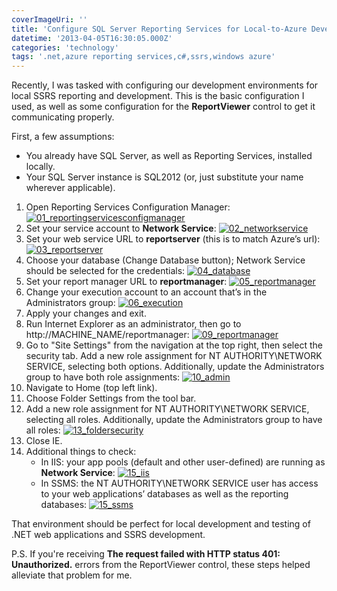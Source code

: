 ```yaml
---
coverImageUri: ''
title: 'Configure SQL Server Reporting Services for Local-to-Azure Development'
datetime: '2013-04-05T16:30:05.000Z'
categories: 'technology'
tags: '.net,azure reporting services,c#,ssrs,windows azure'
---
```


Recently, I was tasked with configuring our development environments for local
SSRS reporting and development. This is the basic configuration I used, as well
as some configuration for the **ReportViewer** control to get it communicating
properly.

First, a few assumptions:

- You already have SQL Server, as well as Reporting Services, installed locally.
- Your SQL Server instance is SQL2012 (or, just substitute your name wherever
  applicable).

1. Open Reporting Services Configuration Manager:
   [![01_reportingservicesconfigmanager](http://assets.brandonmartinez.com/brandonmartinez/2013/03/01_reportingservicesconfigmanager-575x432.png)](http://assets.brandonmartinez.com/brandonmartinez/2013/03/01_reportingservicesconfigmanager.png)
2. Set your service account to **Network Service**:
   [![02_networkservice](http://assets.brandonmartinez.com/brandonmartinez/2013/03/02_networkservice-575x435.png)](http://assets.brandonmartinez.com/brandonmartinez/2013/03/02_networkservice.png)
3. Set your web service URL to **reportserver** (this is to match Azure’s url):
   [![03_reportserver](http://assets.brandonmartinez.com/brandonmartinez/2013/03/03_reportserver-575x435.png)](http://assets.brandonmartinez.com/brandonmartinez/2013/03/03_reportserver.png)
4. Choose your database (Change Database button); Network Service should be
   selected for the credentials:
   [![04_database](http://assets.brandonmartinez.com/brandonmartinez/2013/03/04_database-575x433.png)](http://assets.brandonmartinez.com/brandonmartinez/2013/03/04_database.png)
5. Set your report manager URL to **reportmanager**:
   [![05_reportmanager](http://assets.brandonmartinez.com/brandonmartinez/2013/03/05_reportmanager-575x434.png)](http://assets.brandonmartinez.com/brandonmartinez/2013/03/05_reportmanager.png)
6. Change your execution account to an account that’s in the Administrators
   group:
   [![06_execution](http://assets.brandonmartinez.com/brandonmartinez/2013/03/06_execution-575x434.png)](http://assets.brandonmartinez.com/brandonmartinez/2013/03/06_execution.png)
7. Apply your changes and exit.
8. Run Internet Explorer as an administrator, then go to
   http://MACHINE_NAME/reportmanager:
   [![09_reportmanager](http://assets.brandonmartinez.com/brandonmartinez/2013/03/09_reportmanager-575x110.png)](http://assets.brandonmartinez.com/brandonmartinez/2013/03/09_reportmanager.png)
9. Go to "Site Settings" from the navigation at the top right, then select the
   security tab. Add a new role assignment for NT AUTHORITY\\NETWORK SERVICE,
   selecting both options. Additionally, update the Administrators group to have
   both role assignments:
   [![10_admin](http://assets.brandonmartinez.com/brandonmartinez/2013/03/10_admin-575x161.png)](http://assets.brandonmartinez.com/brandonmartinez/2013/03/10_admin.png)
10. Navigate to Home (top left link).
11. Choose Folder Settings from the tool bar.
12. Add a new role assignment for NT AUTHORITY\\NETWORK SERVICE, selecting all
    roles. Additionally, update the Administrators group to have all roles:
    [![13_foldersecurity](http://assets.brandonmartinez.com/brandonmartinez/2013/03/13_foldersecurity-575x171.png)](http://assets.brandonmartinez.com/brandonmartinez/2013/03/13_foldersecurity.png)
13. Close IE.
14. Additional things to check:
    - In IIS: your app pools (default and other user-defined) are running as
      **Network Service**:
      [![15_iis](http://assets.brandonmartinez.com/brandonmartinez/2013/03/15_iis.png)](http://assets.brandonmartinez.com/brandonmartinez/2013/03/15_iis.png)
    - In SSMS: the NT AUTHORITY\\NETWORK SERVICE user has access to your web
      applications’ databases as well as the reporting databases:
      [![15_ssms](http://assets.brandonmartinez.com/brandonmartinez/2013/03/15_ssms-575x381.png)](http://assets.brandonmartinez.com/brandonmartinez/2013/03/15_ssms.png)

That environment should be perfect for local development and testing of .NET web
applications and SSRS development.

P.S. If you're receiving **The request failed with HTTP status 401:
Unauthorized.** errors from the ReportViewer control, these steps helped
alleviate that problem for me.
